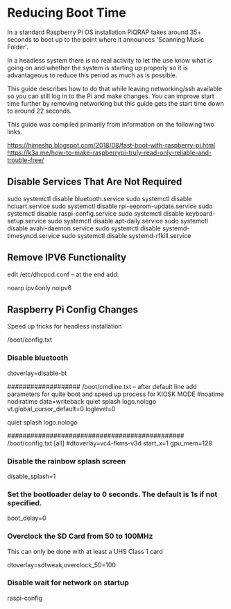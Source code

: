 # Reducing Boot Time

In a standard Raspberry Pi OS installation PiQRAP takes around 35+ seconds to boot up to the point where it announces 'Scanning Music Folder'. 

In a headless system there is no real activity to let the use know what is going on and whether the system is starting up properly so it is advantageous to reduce this period as much as is possible.

This guide describes how to do that while leaving networking/ssh available so you can still log in to the Pi and make changes. You can improve start time further by removing networking but this guide gets the start time down to around 22 seconds.

This guide was compiled primarily from information on the following two links.

https://himeshp.blogspot.com/2018/08/fast-boot-with-raspberry-pi.html
https://k3a.me/how-to-make-raspberrypi-truly-read-only-reliable-and-trouble-free/

## Disable Services That Are Not Required 

sudo systemctl disable bluetooth.service
sudo systemctl disable hciuart.service
sudo systemctl disable rpi-eeprom-update.service
sudo systemctl disable raspi-config.service
sudo systemctl disable keyboard-setup.service
sudo systemctl disable apt-daily.service
sudo systemctl disable avahi-daemon.service
sudo systemctl disable systemd-timesyncd.service
sudo systemctl disable systemd-rfkill.service

## Remove IPV6 Functionality

edit /etc/dhcpcd.conf – at the end add:

noarp
ipv4only
noipv6

## Raspberry Pi Config Changes

Speed up tricks for headless installation

/boot/config.txt

### Disable bluetooth
dtoverlay=disable-bt

###################
/boot/cmdline.txt – after default line add parameters for quite boot and speed up process for KIOSK MODE
#noatime nodiratime data=writeback quiet splash logo.nologo vt.global_cursor_default=0 loglevel=0

quiet splash logo.nologo 

##############################################
/boot/config.txt
[all]
#dtoverlay=vc4-fkms-v3d
start_x=1
gpu_mem=128

### Disable the rainbow splash screen
disable_splash=1
### Set the bootloader delay to 0 seconds. The default is 1s if not specified.
boot_delay=0
### Overclock the SD Card from 50 to 100MHz
This can only be done with at least a UHS Class 1 card

dtoverlay=sdtweak,overclock_50=100

### Disable wait for network on startup

raspi-config